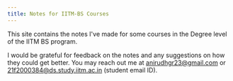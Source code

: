 ```yaml
---
title: Notes for IITM-BS Courses
---
```


This site contains the notes I've made for some courses in the Degree level of the IITM BS program. 

I would be grateful for feedback on the notes and any suggestions on how they could get better. You may reach out me at anirudhgr23@gmail.com or 21f2000384@ds.study.iitm.ac.in (student email ID).
